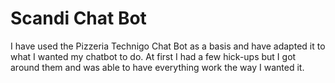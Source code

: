 # Scandi Chat Bot

I have used the Pizzeria Technigo Chat Bot as a basis and have adapted it to what I wanted my chatbot to do.
At first I had a few hick-ups but I got around them and was able to have everything work the way I wanted it.
